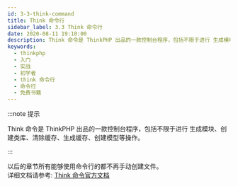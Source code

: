 ```yaml
---
id: 3-3-think-command
title: Think 命令行
sidebar_label: 3.3 Think 命令行
date: 2020-08-11 19:10:00
description: Think 命令是 ThinkPHP 出品的一款控制台程序，包括不限于进行 生成模块、创建类库、清除缓存、生成缓存、创建模型等操作。
keywords:
  - thinkphp
  - 入门
  - 实战
  - 初学者
  - think 命令行
  - 命令行
  - 免费书籍
---
```


:::note 提示 

Think 命令是 ThinkPHP 出品的一款控制台程序，包括不限于进行 生成模块、创建类库、清除缓存、生成缓存、创建模型等操作。 

:::

以后的章节所有能够使用命令行的都不再手动创建文件。  
详细文档请参考: [Think 命令官方文档](https://www.kancloud.cn/manual/thinkphp5_1/354138)

